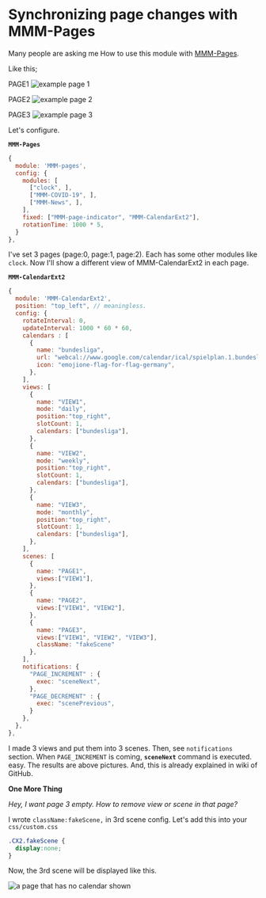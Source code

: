 # Synchronizing page changes with MMM-Pages
Many people are asking me How to use this module with [MMM-Pages](https://github.com/edward-shen/MMM-pages).


Like this;

PAGE1
![example page 1](https://raw.githubusercontent.com/MMM-CalendarExt2/MMM-CalendarExt2/main/docs/Page_1.png)

PAGE2
![example page 2](https://raw.githubusercontent.com/MMM-CalendarExt2/MMM-CalendarExt2/main/docs/Page_2.png)

PAGE3
![example page 3](https://raw.githubusercontent.com/MMM-CalendarExt2/MMM-CalendarExt2/main/docs/Page_3.png)

Let's configure.

**`MMM-Pages`**
```js
{
  module: 'MMM-pages',
  config: {
    modules: [
      ["clock", ],
      ["MMM-COVID-19", ],
      ["MMM-News", ],
    ],
    fixed: ["MMM-page-indicator", "MMM-CalendarExt2"],
    rotationTime: 1000 * 5,
  }
},
```
I've set 3 pages (page:0, page:1, page:2). Each has some other modules like `clock`. Now I'll show a different view of MMM-CalendarExt2 in each page.

**`MMM-CalendarExt2`**
```js
{
  module: 'MMM-CalendarExt2',
  position: "top_left", // meaningless.
  config: {
    rotateInterval: 0,
    updateInterval: 1000 * 60 * 60,
    calendars : [
      {
        name: "bundesliga",
        url: "webcal://www.google.com/calendar/ical/spielplan.1.bundesliga%40gmail.com/public/basic.ics",
        icon: "emojione-flag-for-flag-germany",
      },
    ],
    views: [
      {
        name: "VIEW1",
        mode: "daily",
        position:"top_right",
        slotCount: 1,
        calendars: ["bundesliga"],
      },
      {
        name: "VIEW2",
        mode: "weekly",
        position:"top_right",
        slotCount: 1,
        calendars: ["bundesliga"],
      },
      {
        name: "VIEW3",
        mode: "monthly",
        position:"top_right",
        slotCount: 1,
        calendars: ["bundesliga"],
      },
    ],
    scenes: [
      {
        name: "PAGE1",
        views:["VIEW1"],
      },
      {
        name: "PAGE2",
        views:["VIEW1", "VIEW2"],
      },
      {
        name: "PAGE3",
        views:["VIEW1", "VIEW2", "VIEW3"],
        className: "fakeScene"
      },
    ],
    notifications: {
      "PAGE_INCREMENT" : {
        exec: "sceneNext",
      },
      "PAGE_DECREMENT" : {
        exec: "scenePrevious",
      }
    },
  },
},

```
I made 3 views and put them into 3 scenes.
Then, see `notifications` section. When `PAGE_INCREMENT` is coming, **`sceneNext`** command is executed. easy.
The results are above pictures.
And, this is already explained in wiki of GitHub.


**One More Thing**

_Hey, I want page 3 empty. How to remove view or scene in that page?_

I wrote `className:fakeScene,` in 3rd scene config. Let's add this into your `css/custom.css`
```css
.CX2.fakeScene {
  display:none;
}
```

Now, the 3rd scene will be displayed like this.

![a page that has no calendar shown](https://raw.githubusercontent.com/eouia/MMM-CalendarExt2/master/doc/Page_4.png)


